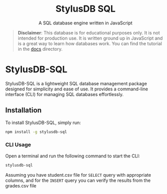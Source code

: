 <h1 align="center">StylusDB SQL</h1>
<p align="center">
A SQL database engine written in JavaScript


> **Disclaimer**:
This database is for educational purposes only. It is not intended for production use. It is written ground up in JavaScript and is a great way to learn how databases work. You can find the tutorial in the [docs](./docs) directory.

# StylusDB-SQL

StylusDB-SQL is a lightweight SQL database management package designed for simplicity and ease of use. It provides a command-line interface (CLI) for managing SQL databases effortlessly.

## Installation

To install StylusDB-SQL, simply run:

```bash
npm install -g stylusdb-sql
```
### CLI Usage
Open a terminal and run the following command to start the CLI:
```bash
stylusdb-sql
```
Assuming you have student.csv file for `SELECT` query with appropriate columns, and for the `INSERT` query you can verify the results from the grades.csv file


